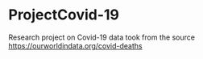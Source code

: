 # ProjectCovid-19
 Research project on Covid-19 data took from the source https://ourworldindata.org/covid-deaths


